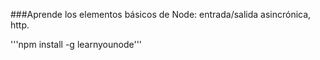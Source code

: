###Aprende los elementos básicos de Node: entrada/salida asincrónica, http.

'''npm install -g learnyounode'''
